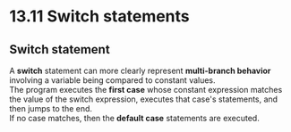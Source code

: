 # 13.11 Switch statements

## Switch statement
A **switch** statement can more clearly represent **multi-branch behavior** involving a variable being compared to constant values.   
The program executes the **first case** whose constant expression matches the value of the switch expression, executes that case's statements, and then jumps to the end.   
If no case matches, then the **default case** statements are executed.   
